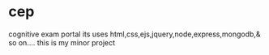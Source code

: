 # cep
cognitive exam portal
its uses html,css,ejs,jquery,node,express,mongodb,& so on....
this is my minor project
